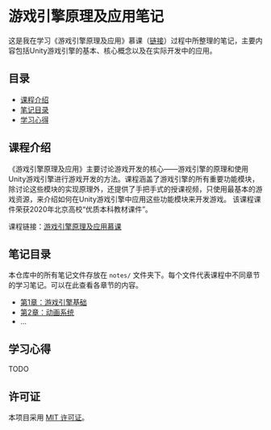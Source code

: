 # 游戏引擎原理及应用笔记

这是我在学习《游戏引擎原理及应用》慕课（[链接](https://www.icourse163.org/course/CUC-1450317378)）过程中所整理的笔记，主要内容包括Unity游戏引擎的基本、核心概念以及在实际开发中的应用。

## 目录

- [课程介绍](#课程介绍)
- [笔记目录](#笔记目录)
- [学习心得](#学习心得)

## 课程介绍

《游戏引擎原理及应用》主要讨论游戏开发的核心——游戏引擎的原理和使用Unity游戏引擎进行游戏开发的方法。课程涵盖了游戏引擎的所有重要功能模块，除讨论这些模块的实现原理外，还提供了手把手式的授课视频，只使用最基本的游戏资源，来介绍如何在Unity游戏引擎中应用这些功能模块来开发游戏。 该课程课件荣获2020年北京高校“优质本科教材课件”。

课程链接：[游戏引擎原理及应用慕课](https://www.icourse163.org/course/CUC-1450317378)

## 笔记目录

本仓库中的所有笔记文件存放在 `notes/` 文件夹下。每个文件代表课程中不同章节的学习笔记。可以在此查看各章节的内容。

- [第1章：游戏引擎基础](notebooks/1.游戏引擎基础.md)
- [第2章：动画系统](notebooks/2。动画系统.md)
- ...

## 学习心得

TODO

## 许可证

本项目采用 [MIT 许可证](LICENSE)。